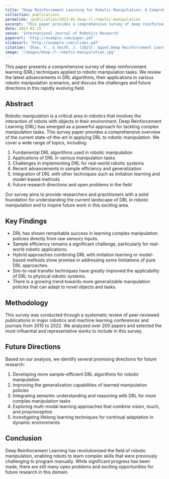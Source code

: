 ```yaml
---
title: "Deep Reinforcement Learning for Robotic Manipulation: A Comprehensive Survey"
collection: publications
permalink: /publication/2023-01-deep-rl-robotic-manipulation
excerpt: 'This paper provides a comprehensive survey of deep reinforcement learning techniques applied to robotic manipulation tasks.'
date: 2023-01-15
venue: 'International Journal of Robotics Research'
paperurl: 'http://example.com/paper.pdf'
slidesurl: 'http://example.com/slides.pdf'
citation: 'Zhao, Y., & Smith, J. (2023). &quot;Deep Reinforcement Learning for Robotic Manipulation: A Comprehensive Survey.&quot; <i>International Journal of Robotics Research</i>. 42(1), 1-30.'
image: '/images/deep-rl-robotic-manipulation.jpg'
---
```


This paper presents a comprehensive survey of deep reinforcement learning (DRL) techniques applied to robotic manipulation tasks. We review the latest advancements in DRL algorithms, their applications in various robotic manipulation scenarios, and discuss the challenges and future directions in this rapidly evolving field.

## Abstract

Robotic manipulation is a critical area in robotics that involves the interaction of robots with objects in their environment. Deep Reinforcement Learning (DRL) has emerged as a powerful approach for tackling complex manipulation tasks. This survey paper provides a comprehensive overview of the current state-of-the-art in applying DRL to robotic manipulation. We cover a wide range of topics, including:

1. Fundamental DRL algorithms used in robotic manipulation
2. Applications of DRL in various manipulation tasks
3. Challenges in implementing DRL for real-world robotic systems
4. Recent advancements in sample efficiency and generalization
5. Integration of DRL with other techniques such as imitation learning and model-based methods
6. Future research directions and open problems in the field

Our survey aims to provide researchers and practitioners with a solid foundation for understanding the current landscape of DRL in robotic manipulation and to inspire future work in this exciting area.

## Key Findings

- DRL has shown remarkable success in learning complex manipulation policies directly from raw sensory inputs.
- Sample efficiency remains a significant challenge, particularly for real-world robotic applications.
- Hybrid approaches combining DRL with imitation learning or model-based methods show promise in addressing some limitations of pure DRL approaches.
- Sim-to-real transfer techniques have greatly improved the applicability of DRL to physical robotic systems.
- There is a growing trend towards more generalizable manipulation policies that can adapt to novel objects and tasks.

## Methodology

This survey was conducted through a systematic review of peer-reviewed publications in major robotics and machine learning conferences and journals from 2015 to 2022. We analyzed over 200 papers and selected the most influential and representative works to include in this survey.

## Future Directions

Based on our analysis, we identify several promising directions for future research:

1. Developing more sample-efficient DRL algorithms for robotic manipulation
2. Improving the generalization capabilities of learned manipulation policies
3. Integrating semantic understanding and reasoning with DRL for more complex manipulation tasks
4. Exploring multi-modal learning approaches that combine vision, touch, and proprioception
5. Investigating lifelong learning techniques for continual adaptation in dynamic environments

## Conclusion

Deep Reinforcement Learning has revolutionized the field of robotic manipulation, enabling robots to learn complex skills that were previously challenging to program manually. While significant progress has been made, there are still many open problems and exciting opportunities for future research in this domain.